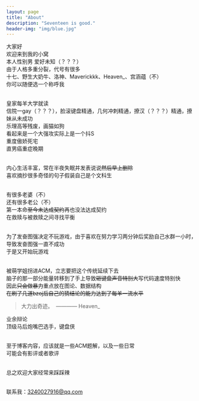```yaml
---
layout: page
title: "About"
description: "Seventeen is good." 
header-img: "img/blue.jpg"
---
```


大家好<br />
欢迎来到我的小窝<br />
本人性别男 爱好未知（？？？）<br />
由于人格多重分裂，代号有很多<br />
十七、野生大奶牛、洛神、Maverickkk、Heaven_、宫涵蕴（不）<br />
你可以随便选一个称呼我<br /><br />

皇家每羊大学就读<br />
信院一gay（？？？），脸滚键盘精通，几何冲刺精通，撩汉（？？？）精通，撩妹从未成功<br />
乐理高等残废，画猫如狗<br />
看起来是一个大强攻实际上是一个抖S<br />
重度傲娇死宅<br />
直男癌重症晚期<br /><br />



内心生活丰富，常在半夜失眠并发表说说<del>然后早上删除</del><br />
喜欢摘抄很多奇怪的句子假装自己是个文科生<br /><br />



有很多老婆（不）<br />
还有很多老公（不）<br />
第一本命<del>至今未达成契约</del>再也没法达成契约<br />
在救赎与被救赎之间寻找平衡<br /><br />




为了发奋图强决定不玩游戏，由于喜欢在努力学习两分钟后奖励自己水群一小时，导致发奋图强一直不成功<br />
于是又开始玩游戏<br /><br />



被萌学姐拐进ACM，立志要把这个传统延续下去<br />
脑子的那一部分能量转移到了手上导致<del>砸键盘声音特别大</del>写代码速度特别快<br />
因此<del>只会做暴力</del>重点放在图论、数据结构<br />
<del>在刷了几道bzoj后自己的猜结论的能力达到了每羊一流水平</del><br />

> 大力出奇迹。  ———— Heaven_ <br />




业余辩论<br />
顶级马后炮嘴巴选手，键盘侠<br /><br />


至于博客内容，应该就是一些ACM题解，以及一些日常<br />
可能会有影评或者歌评<br /><br />



总之欢迎大家经常来踩踩辣<br /><br />



联系我：3240027916@qq.com<br />





